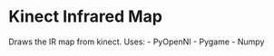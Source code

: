 Kinect Infrared Map
====================

Draws the IR map from kinect.
Uses:
	- PyOpenNI
	- Pygame
	- Numpy